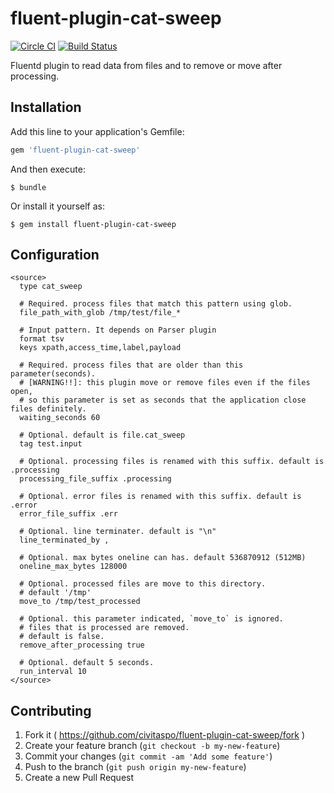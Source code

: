 # fluent-plugin-cat-sweep

[![Circle CI](https://circleci.com/gh/civitaspo/fluent-plugin-cat-sweep.svg?style=svg)](https://circleci.com/gh/civitaspo/fluent-plugin-cat-sweep) [![Build Status](https://secure.travis-ci.org/civitaspo/fluent-plugin-cat-sweep.png?branch=master)](http://travis-ci.org/civitaspo/fluent-plugin-cat-sweep)

Fluentd plugin to read data from files and to remove or move after processing.

## Installation

Add this line to your application's Gemfile:

```ruby
gem 'fluent-plugin-cat-sweep'
```

And then execute:

    $ bundle

Or install it yourself as:

    $ gem install fluent-plugin-cat-sweep

## Configuration

```
<source>
  type cat_sweep

  # Required. process files that match this pattern using glob.
  file_path_with_glob /tmp/test/file_*

  # Input pattern. It depends on Parser plugin
  format tsv
  keys xpath,access_time,label,payload

  # Required. process files that are older than this parameter(seconds).
  # [WARNING!!]: this plugin move or remove files even if the files open,
  # so this parameter is set as seconds that the application close files definitely.  
  waiting_seconds 60

  # Optional. default is file.cat_sweep
  tag test.input

  # Optional. processing files is renamed with this suffix. default is .processing
  processing_file_suffix .processing

  # Optional. error files is renamed with this suffix. default is .error
  error_file_suffix .err

  # Optional. line terminater. default is "\n"
  line_terminated_by ,

  # Optional. max bytes oneline can has. default 536870912 (512MB)
  oneline_max_bytes 128000

  # Optional. processed files are move to this directory.
  # default '/tmp'
  move_to /tmp/test_processed

  # Optional. this parameter indicated, `move_to` is ignored.
  # files that is processed are removed.
  # default is false.
  remove_after_processing true

  # Optional. default 5 seconds.
  run_interval 10
</source>
```

## Contributing

1. Fork it ( https://github.com/civitaspo/fluent-plugin-cat-sweep/fork )
2. Create your feature branch (`git checkout -b my-new-feature`)
3. Commit your changes (`git commit -am 'Add some feature'`)
4. Push to the branch (`git push origin my-new-feature`)
5. Create a new Pull Request
